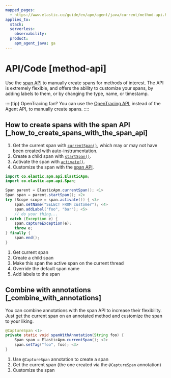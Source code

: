 ```yaml
---
mapped_pages:
  - https://www.elastic.co/guide/en/apm/agent/java/current/method-api.html
applies_to:
  stack:
  serverless:
    observability:
  product:
    apm_agent_java: ga
---
```


# API/Code [method-api]

Use the [span API](/reference/public-api.md#api-span) to manually create spans for methods of interest. The API is extremely flexible, and offers the ability to customize your spans, by adding labels to them, or by changing the type, name, or timestamp.

::::{tip}
OpenTracing fan? You can use the [OpenTracing API](/reference/opentracing-bridge.md), instead of the Agent API, to manually create spans.
::::



## How to create spans with the span API [_how_to_create_spans_with_the_span_api]

1. Get the current span with [`currentSpan()`](/reference/public-api.md#api-current-span), which may or may not have been created with auto-instrumentation.
2. Create a child span with [`startSpan()`](/reference/public-api.md#api-span-start-span).
3. Activate the span with [`activate()`](/reference/public-api.md#api-span-activate).
4. Customize the span with the [span API](/reference/public-api.md#api-span).

```java
import co.elastic.apm.api.ElasticApm;
import co.elastic.apm.api.Span;

Span parent = ElasticApm.currentSpan(); <1>
Span span = parent.startSpan(); <2>
try (Scope scope = span.activate()) { <3>
    span.setName("SELECT FROM customer"); <4>
    span.addLabel("foo", "bar"); <5>
    // do your thing...
} catch (Exception e) {
    span.captureException(e);
    throw e;
} finally {
    span.end();
}
```

1. Get current span
2. Create a child span
3. Make this span the active span on the current thread
4. Override the default span name
5. Add labels to the span



## Combine with annotations [_combine_with_annotations]

You can combine annotations with the span API to increase their flexibility. Just get the current span on an annotated method and customize the span to your liking.

```java
@CaptureSpan <1>
private static void spanWithAnnotation(String foo) {
    Span span = ElasticApm.currentSpan(); <2>
    span.setTag("foo", foo); <3>
}
```

1. Use `@CaptureSpan` annotation to create a span
2. Get the current span (the one created via the `@CaptureSpan` annotation)
3. Customize the span


